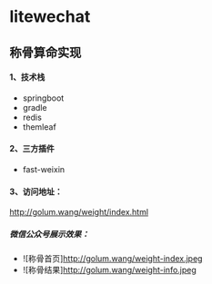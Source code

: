 # litewechat
## 称骨算命实现
#### 1、技术栈
* springboot
* gradle
* redis
* themleaf
#### 2、三方插件
* fast-weixin
#### 3、访问地址：
http://golum.wang/weight/index.html
##### 微信公众号展示效果：
* ![称骨首页]http://golum.wang/weight-index.jpeg
* ![称骨结果]http://golum.wang/weight-info.jpeg
